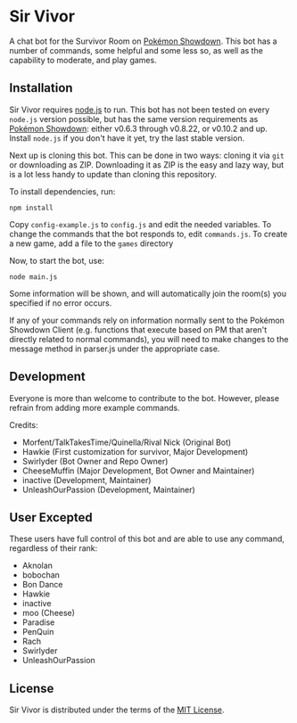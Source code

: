 Sir Vivor
====================

A chat bot for the Survivor Room on [Pokémon Showdown][1]. This bot has a number of commands, some helpful and some less so, as well as the capability to moderate, and play games. 

  [1]: http://www.pokemonshowdown.com/survivor


Installation
------------

Sir Vivor requires [node.js][2] to run.
This bot has not been tested on every `node.js` version possible, but has the same version requirements as [Pokémon Showdown][3]: either v0.6.3 through v0.8.22, or v0.10.2 and up.
Install `node.js` if you don't have it yet, try the last stable version.

Next up is cloning this bot. This can be done in two ways: cloning it via `git` or downloading as ZIP.
Downloading it as ZIP is the easy and lazy way, but is a lot less handy to update than cloning this repository.

To install dependencies, run:

    npm install

Copy `config-example.js` to `config.js` and edit the needed variables.
To change the commands that the bot responds to, edit `commands.js`.
To create a new game, add a file to the `games` directory

Now, to start the bot, use:

    node main.js

Some information will be shown, and will automatically join the room(s) you specified if no error occurs.

  [2]: http://nodejs.org/
  [3]: https://github.com/Zarel/Pokemon-Showdown

If any of your commands rely on information normally sent to the Pokémon Showdown Client (e.g. functions that execute based on PM that aren't directly related to normal commands), you will need to make changes to the message method in parser.js under the appropriate case.

Development
-----------

Everyone is more than welcome to contribute to the bot.
However, please refrain from adding more example commands.

Credits:
 - Morfent/TalkTakesTime/Quinella/Rival Nick (Original Bot)
 - Hawkie (First customization for survivor, Major Development)
 - Swirlyder (Bot Owner and Repo Owner)
 - CheeseMuffin (Major Development, Bot Owner and Maintainer)
 - inactive (Development, Maintainer)
 - UnleashOurPassion (Development, Maintainer)
 
 User Excepted
 ---------------
 These users have full control of this bot and are able to use any command, regardless of their rank:
 
 - Aknolan
 - bobochan
 - Bon Dance
 - Hawkie
 - inactive
 - moo (Cheese)
 - Paradise
 - PenQuin
 - Rach
 - Swirlyder 
 - UnleashOurPassion

License
-------

Sir Vivor is distributed under the terms of the [MIT License][5].

  [5]: https://github.com/Swirlyder/I-m-a-sirvivor/blob/master/workspace%20sir%20vivor/README.md
